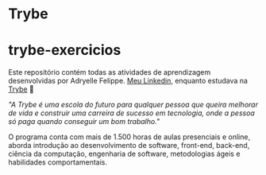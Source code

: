 # Trybe
# trybe-exercicios

Este repositório contém todas as atividades de aprendizagem desenvolvidas por Adryelle Felippe.
[Meu Linkedin](https://www.linkedin.com/in/adryelle-felippe-1b3910197/), enquanto estudava na [Trybe](https://www.betrybe.com/) :rocket:

_"A Trybe é uma escola do futuro para qualquer pessoa que queira melhorar de vida e construir uma carreira de sucesso em tecnologia, onde a pessoa só paga quando conseguir um bom trabalho."_

O programa conta com mais de 1.500 horas de aulas presenciais e online, aborda introdução ao desenvolvimento de software, front-end, back-end, ciência da computação, engenharia de software, metodologias ágeis e habilidades comportamentais.